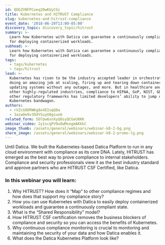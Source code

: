 ```yaml
---
id: QOGZVNFPCoeq20wKUyCGi
title: Kubernetes and HITRUST Compliance
slug: kubernetes-and-hitrust-compliance
event_date: '2018-06-20T13:00-05:00'
discovery_topic: discovery_topic/hitrust
summary: >-
  Learn how Kubernetes with Datica can guarantee a continuously compliant state
  for deploying containerized workloads.
subhead: >-
  Learn how Kubernetes with Datica can guarantee a continuously compliant state
  for deploying containerized workloads.
tags:
  - tags/kubernetes
  - tags/hitrust
lead: >-
  Kubernetes has risen to be the industry accepted leader in orchestration,
  doing an amazing job at scaling, firing up and tearing down containers,
  updating systems without any outages, and more. But in healthcare and many
  other highly-regulated industries, compliance to HIPAA, GxP, NIST, GDPR, and
  other regulatory frameworks has limited developers’ ability to jump on the
  Kubernetes bandwagon.
authors:
  - rVZcG8ORWKg8o4EIuqQ8a
  - 3azwOe9v3O4YSuyU0gsuo6
related_form: 5Dlbw6xnXyQ0syQCGeU8KK
webinar_video: 2y1scqPV9uOwMsogmAKkkC
image_thumb: /assets/general/webinars/webinar-k8-2-bg.png
share_image: /assets/general/webinars/webinar-k8-2-promo-lg.png
---
```

Until Datica. We built the Kubernetes-based Datica Platform to run in any cloud environment with compliance as its core DNA. Lately, HITRUST has emerged as the best way to prove compliance to internal stakeholders. Compliance and security professionals view it as the best industry standard and approve partners who are HITRUST CSF Certified, like Datica.

### In this webinar you will learn:

1. Why HITRUST? How does it “Map” to other compliance regimes and how does that support my compliance story?
2. How you can use Kubernetes with Datica to easily deploy containerized workloads and guarantee a continuously compliant state.
3. What is the “Shared Responsibility” model?
4. How HITRUST CSF certification removes the business blockers of compliance and security so you can access the benefits of Kubernetes.
5. Why continuous compliance monitoring is crucial to monitoring and maintaining the security of your data and how Datica enables it.
6. What does the Datica Kubernetes Platform look like?
  